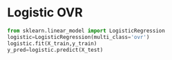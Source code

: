 # Logistic OVR

```python
from sklearn.linear_model import LogisticRegression
logistic=LogisticRegression(multi_class='ovr')
logistic.fit(X_train,y_train)
y_pred=logistic.predict(X_test)
```

